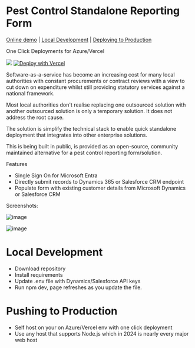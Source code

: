 # Pest Control Standalone Reporting Form

[Online demo](https://pest-control-standalone-reporting-form.vercel.app) | [Local Development](https://github.com/Veeeetzzzz/pest-control-standalone-reporting-form/tree/main?tab=readme-ov-file#local-development) | [Deploying to Production](https://github.com/Veeeetzzzz/pest-control-standalone-reporting-form/tree/main?tab=readme-ov-file#pushing-to-production)

One Click Deployments for Azure/Vercel

<img src="https://aka.ms/deploytoazurebutton"/>  [![Deploy with Vercel](https://vercel.com/button)](https://vercel.com/new/clone?repository-url=https://github.com/Veeeetzzzz/pest-control-standalone-reporting-form)

Software-as-a-service has become an increasing cost for many local authorities with constant procurements or contract reviews with a view to cut down on expenditure whilst still providing statutory services against a national framework.

Most local authorities don't realise replacing one outsourced solution with another outsourced solution is only a temporary solution. It does not address the root cause.

The solution is simplify the technical stack to enable quick standalone deployment that integrates into other enterprise solutions.

This is being built in public, is provided as an open-source, community maintained alternative for a pest control reporting form/solution.

Features

- Single Sign On for Microsoft Entra
- Directly submit records to Dynamics 365 or Salesforce CRM endpoint
- Populate form with existing customer details from Microsoft Dynamics or Salesforce CRM

Screenshots:

![image](https://github.com/user-attachments/assets/06035e57-bd2a-4229-a521-a56bf62bbc39)

![image](https://github.com/user-attachments/assets/0bcf0878-c2d1-42f4-b353-e12fa36bea12)

# Local Development

- Download repository
- Install requirements
- Update .env file with Dynamics/Salesforce API keys
- Run npm dev, page refreshes as you update the file.

# Pushing to Production

- Self host on your on Azure/Vercel env with one click deployment
- Use any host that supports Node.js which in 2024 is nearly every major web host
